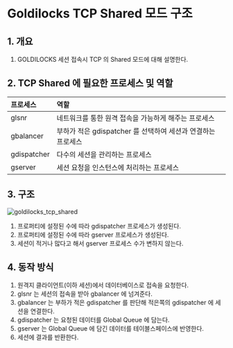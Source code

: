 # Goldilocks TCP Shared 모드 구조

## 1. 개요

1. GOLDILOCKS 세션 접속시 TCP 의 Shared 모드에 대해 설명한다.

## 2. TCP Shared 에 필요한 프로세스 및 역할

| 프로세스 | 역할 |
| :--      | :--  |
| glsnr    | 네트워크를 통한 원격 접속을 가능하게 해주는 프로세스 |
| gbalancer | 부하가 적은 gdispatcher 를 선택하여 세션과 연결하는 프로세스 |
| gdispatcher | 다수의 세션을 관리하는 프로세스 |
| gserver     | 세션 요청을 인스턴스에 처리하는 프로세스 |

## 3. 구조

![goldilocks_tcp_shared](https://user-images.githubusercontent.com/9734988/36957725-c3f638a2-2079-11e8-9099-4f6019d64984.jpg)

1. 프로퍼티에 설정된 수에 따라 gdispatcher 프로세스가 생성된다.
2. 프로퍼티에 설정된 수에 따라 gserver 프로세스가 생성된다.
3. 세션이 적거나 많다고 해서 gserver 프로세스 수가 변하지 않는다.


## 4. 동작 방식

1. 원격지 클라이언트(이하 세션)에서 데이터베이스로 접속을 요청한다.
2. glsnr 는 세션의 접속을 받아 gbalancer 에 넘겨준다.
3. gbalancer 는 부하가 적은 gdispatcher 를 판단해 적은쪽의 gdispatcher 에 세션을 연결한다.
4. gdispatcher 는 요청된 데이터를 Global Queue 에 담는다.
5. gserver 는 Global Queue 에 담긴 데이터를 테이블스페이스에 반영한다.
6. 세션에 결과를 반환한다.

